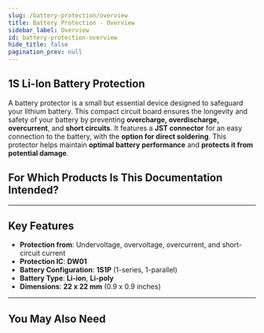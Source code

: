 ```yaml
---
slug: /battery-protection/overview
title: Battery Protection - Overview
sidebar_label: Overview
id: battery-protection-overview
hide_title: false
pagination_prev: null
---
```


## 1S Li-Ion Battery Protection

A battery protector is a small but essential device designed to safeguard your lithium battery. This compact circuit board ensures the longevity and safety of your battery by preventing **overcharge, overdischarge, overcurrent**, and **short circuits**. It features a **JST connector** for an easy connection to the battery, with the **option for direct soldering**. This protector helps maintain **optimal battery performance** and **protects it from potential damage**.

<CenteredImage src="/img/battery-protection/333049.png" alt="logic-level-converter" caption="1S Li-Ion Battery Protection board"/>

## For Which Products Is This Documentation Intended?

<QuickLink 
  title="1S Li-Ion Battery Protection" 
  description="333049"
  url="https://soldered.com/product/1s-li-ion-battery-protection/"
  image="/img/battery-protection/333049.png" 
/>

---

## Key Features

- **Protection from**: Undervoltage, overvoltage, overcurrent, and short-circuit current
- **Protection IC**: **DW01**
- **Battery Configuration**: **1S1P** (1-series, 1-parallel)
- **Battery Type**: **Li-ion**, **Li-poly**
- **Dimensions**: **22 x 22 mm** (0.9 x 0.9 inches)

---

## You May Also Need

<QuickLink 
  title="Li-Ion Battery" 
  description="Small, light, and durable batteries available in various mAh."
  url="https://soldered.com/categories/power-sources-batteries/batteries/lithium-batteries/"
  image="/img/battery-protection/li_ion_battery.png" 
/>
